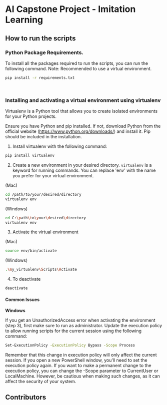 # AI Capstone Project - Imitation Learning

## How to run the scripts

### Python Package Requirements.

To install all the packages required to run the scripts, you can run the following command.
Note: Recommended to use a virtual environment. 

```bash
pip install -r requirements.txt
```
<br>

### Installing and activating a virtual environment using virtualenv

Virtualenv is a Python tool that allows you to create isolated environments for your Python projects. 

Ensure you have Python and pip installed. If not, download Python from the official website (https://www.python.org/downloads/) and install it. Pip should be included in the installation. 

1. Install virtualenv with the following command:
```sh
pip install virtualenv
```

2. Create a new environment in your desired directory. `virtualenv` is a keyword for running commands. You can replace 'env' with the name you prefer for your virtual environment.  

(Mac)
```sh
cd /path/to/your/desired/directory
virtualenv env
```
(Windows)
```sh
cd C:\path\to\your\desired\directory
virtualenv env
```
3. Activate the virtual environment

(Mac)
```sh
source env/bin/activate
```
(Windows)
```sh
.\my_virtualenv\Scripts\Activate
```

4. To deactivate

```sh
deactivate
```

#### Common Issues

**Windows**

If you get an UnauthorizedAccess error when activating the environment (step 3), first make sure to run as administrator. Update the execution policy to allow running scripts for the current session using the following command:
```sh
Set-ExecutionPolicy -ExecutionPolicy Bypass -Scope Process
```
Remember that this change in execution policy will only affect the current session. If you open a new PowerShell window, you'll need to set the execution policy again. If you want to make a permanent change to the execution policy, you can change the -Scope parameter to CurrentUser or LocalMachine. However, be cautious when making such changes, as it can affect the security of your system.


## Contributors

